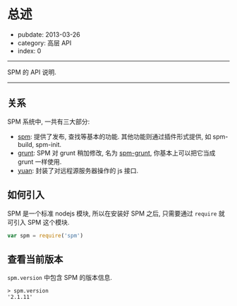 # 总述

- pubdate: 2013-03-26
- category: 高层 API
- index: 0

-----------

SPM 的 API 说明.

-----------

## 关系

SPM 系统中, 一共有三大部分:

- [spm](https://github.com/spmjs/spm2): 提供了发布, 查找等基本的功能. 其他功能则通过插件形式提供, 如 spm-build, spm-init.
- [grunt](https://github.com/spmjs/spm-grunt): SPM 对 grunt 稍加修改, 名为 [spm-grunt](https://github.com/spmjs/spm-grunt), 你基本上可以把它当成 grunt 一样使用.
- [yuan](/api/yuan): 封装了对远程源服务器操作的 js 接口.

## 如何引入

SPM 是一个标准 nodejs 模块, 所以在安装好 SPM 之后, 只需要通过 `require` 就可引入 SPM 这个模块.

```js
var spm = require('spm')
```

## 查看当前版本

`spm.version` 中包含 SPM 的版本信息.

```
> spm.version
'2.1.11'
```


